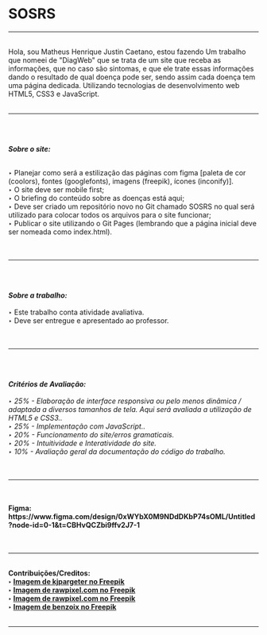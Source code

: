 # SOSRS

<hr><br>
Hola, sou Matheus Henrique Justin Caetano, estou fazendo Um trabalho que nomeei de "DiagWeb" que se trata de um site que receba as informações, que no caso são sintomas, e que ele trate essas informações dando o resultado de qual doença pode ser, sendo assim cada doença tem uma página dedicada. Utilizando tecnologias de desenvolvimento web HTML5, CSS3 e JavaScript. <br><br>
<hr><br><br>

*<b>Sobre o site:*</b><br><br>

‣ Planejar como será a estilização das páginas com figma [paleta de cor (coolors), fontes (googlefonts), imagens (freepik), ícones (inconify)]. <br>
‣ O site deve ser mobile first; <br>
‣ O briefing do conteúdo sobre as doenças está aqui; <br>
‣ Deve ser criado um repositório novo no Git chamado SOSRS no qual será utilizado para colocar todos os arquivos para o site funcionar; <br>
‣ Publicar o site utilizando o Git Pages (lembrando que a página inicial deve ser nomeada como index.html). <br><br><br>
<hr><br><br>

<b>*Sobre a trabalho:*</b> <br><br>
‣ Este trabalho conta atividade avaliativa. <br>
‣ Deve ser entregue e apresentado ao professor. <br><br><br>
<hr><br><br>

*<b>Critérios de Avaliação:</b>* <br><br>
*‣ 25% - Elaboração de interface responsiva ou pelo menos dinâmica / adaptada a diversos tamanhos de tela. Aqui será avaliada a utilização de HTML5 e CSS3..* <br>
*‣ 25% - Implementação com JavaScript..* <br>
*‣ 20% - Funcionamento do site/erros gramaticais.* <br>
*‣ 20% - Intuitividade e Interatividade do site.* <br>
*‣ 10% - Avaliação geral da documentação do código do trabalho.* <br><br><br>
<hr><br><br>
<b>Figma:<b> https://www.figma.com/design/0xWYbX0M9NDdDKbP74sOML/Untitled?node-id=0-1&t=CBHvQCZbi9ffv2J7-1 <br><br><br>
<hr><br>
<b>Contribuições/Creditos:</b> <br>
‣ <a href="https://br.freepik.com/fotos-gratis/superficie-de-metal-riscada-de-estilo-grunge-escuro_10167160.htm#fromView=search&page=1&position=0&uuid=28c90813-427e-44b4-bf18-a0ed88e05ed4">Imagem de kjpargeter no Freepik</a><br>
‣ <a href="https://br.freepik.com/fotos-gratis/vetor-de-parede-de-concreto-marrom-com-arranhoes_18835559.htm#fromView=search&page=1&position=1&uuid=4093b879-2aeb-4d14-805c-17664bfbeba2">Imagem de rawpixel.com no Freepik</a><br>
‣ <a href="https://br.freepik.com/search?format=search&last_filter=query&last_value=background+azul&query=background+azul">Imagem de rawpixel.com no Freepik</a><br>
‣ <a href="https://br.freepik.com/fotos-gratis/fundo-azul-do-gradiente-de-luxo-abstrato-liso-azul-escuro-com-vinheta-preta-studio-banner_16455232.htm#fromView=search&page=1&position=26&uuid=3eb254f5-da63-4f49-8c6f-44fb9f9d308a">Imagem de benzoix no Freepik</a><br><br>
<hr>
